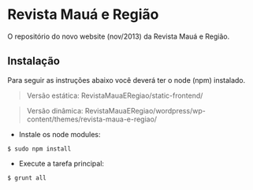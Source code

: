 # Revista Mauá e Região

O repositório do novo website (nov/2013) da Revista Mauá e Região.

## Instalação

Para seguir as instruções abaixo você deverá ter o node (npm) instalado.

> Versão estática: RevistaMauaERegiao/static-frontend/

> Versão dinâmica: RevistaMauaERegiao/wordpress/wp-content/themes/revista-maua-e-regiao/

* Instale os node modules:

`$ sudo npm install`

* Execute a tarefa principal:

`$ grunt all`